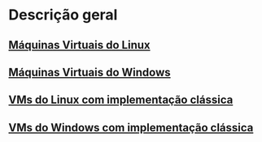# Descrição geral
## [Máquinas Virtuais do Linux](virtual-machines-linux-azure-overview.md?toc=%2fazure%2fvirtual-machines%2flinux%2ftoc.json)
## [Máquinas Virtuais do Windows](virtual-machines-Windows-about.md?toc=%2fazure%2fvirtual-machines%2fwindows%2ftoc.json)
## [VMs do Linux com implementação clássica](virtual-machines-linux-azure-overview.md?toc=%2fazure%2fvirtual-machines%2flinux%2fclassic%2ftoc.json)
## [VMs do Windows com implementação clássica](virtual-machines-windows-about.md?toc=%2fazure%2fvirtual-machines%2fwindows%2fclassic%2ftoc.json)



<!--HONumber=Nov16_HO2-->


